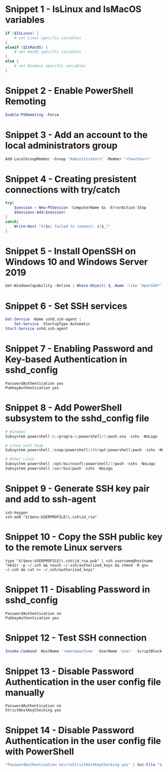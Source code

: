 # Snippet 1 - IsLinux and IsMacOS variables
```powershell
if ($IsLinux) {
    # set Linux specific variables
}
elseif ($IsMacOS) {
    # set macOS specific variables
}
else {
    # set Windows specific variables
}
```

# Snippet 2 - Enable PowerShell Remoting
```powershell
Enable-PSRemoting -Force
```
# Snippet 3 - Add an account to the local administrators group
```powershell
Add-LocalGroupMember -Group "Administrators" -Member "<YourUser>"
```

# Snippet 4 - Creating presistent connections with try/catch
```powershell
try{
    $session = New-PSSession -ComputerName $s -ErrorAction Stop
    $Sessions.Add($session)
}
catch{
    Write-Host "$($s) failed to connect: $($_)"
}
```

# Snippet 5 - Install OpenSSH on Windows 10 and Windows Server 2019
```powershell
Get-WindowsCapability -Online | Where-Object{ $_.Name -like 'OpenSSH*' -and $_.State -ne 'Installed' } | ForEach-Object{ Add-WindowsCapability -Online -Name $_.Name }
```

# Snippet 6 - Set SSH services
```powershell
Get-Service -Name sshd,ssh-agent |
    Set-Service -StartupType Automatic
Start-Service sshd,ssh-agent
```

# Snippet 7 - Enabling Password and Key-based Authentication in sshd_config
```
PasswordAuthentication yes
PubkeyAuthentication yes
```

# Snippet 8 - Add PowerShell subsystem to the sshd_config file
```powershell
# Windows
Subsystem powershell c:/progra~1/powershell/7/pwsh.exe -sshs -NoLogo

# Linux with Snap
Subsystem powershell /snap/powershell/160/opt/powershell/pwsh -sshs -NoLogo

# Other Linux
Subsystem powershell /opt/microsoft/powershell/7/pwsh -sshs -NoLogo
Subsystem powershell /usr/bin/pwsh -sshs -NoLogo
```

# Snippet 9 - Generate SSH key pair and add to ssh-agent
```
ssh-keygen
ssh-add "$($env:USERPROFILE)\.ssh\id_rsa"
```

# Snippet 10 - Copy the SSH public key to the remote Linux servers
```
type "$($env:USERPROFILE)\.ssh\id_rsa.pub" | ssh username@hostname "mkdir -p ~/.ssh && touch ~/.ssh/authorized_keys && chmod -R go= ~/.ssh && cat >> ~/.ssh/authorized_keys"
```

# Snippet 11 - Disabling Password in sshd_config
```
PasswordAuthentication no
PubkeyAuthentication yes
```

# Snippet 12 - Test SSH connection
```powershell
Invoke-Command -HostName 'remotemachine' -UserName 'user' -ScriptBlock{$psversiontable}
```

# Snippet 13 - Disable Password Authentication in the user config file manually
```
PasswordAuthentication no
StrictHostKeyChecking yes
```

# Snippet 14 - Disable Password Authentication in the user config file with PowerShell
```powershell
"PasswordAuthentication no\r\nStrictHostKeyChecking yes" | Out-File "$($env:USERPROFILE)/.ssh/config"
```

